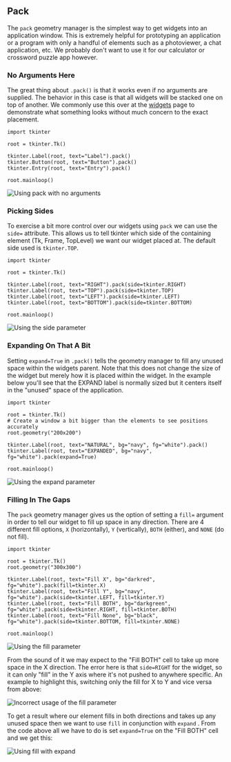<head>
<title>Tkinter Pack</title>
<link rel="canonical" href="https://tkinterexamples.com/geometry/pack">
<meta name="description" content="Examples of using the tkinter pack geometry manager to quickly layout widgets in an application">
<meta name="keywords" content="tkinter pack examples">
</head>

## Pack
The `pack` geometry manager is the simplest way to get widgets into an application window. This is extremely helpful for prototyping an application or a program with only a handful of elements such as a photoviewer, a chat application, etc. We probably don't want to use it for our calculator or
crossword puzzle app however.

### No Arguments Here
The great thing about `.pack()` is that it works even if no arguments are supplied. The behavior in this case is that all widgets will be stacked one on top of another. We commonly use this over at the [widgets](/widgets) page to demonstrate what something looks without much concern to the exact placement.

```
import tkinter

root = tkinter.Tk()

tkinter.Label(root, text="Label").pack()
tkinter.Button(root, text="Button").pack()
tkinter.Entry(root, text="Entry").pack()

root.mainloop()
```

![Using pack with no arguments](no-args.jpg)

### Picking Sides
To exercise a bit more control over our widgets using `pack` we can use the `side=` attribute. This allows us to tell tkinter which side of the containing element (Tk,
Frame, TopLevel) we want our widget placed at. The default side used is `tkinter.TOP`.

```
import tkinter

root = tkinter.Tk()

tkinter.Label(root, text="RIGHT").pack(side=tkinter.RIGHT)
tkinter.Label(root, text="TOP").pack(side=tkinter.TOP)
tkinter.Label(root, text="LEFT").pack(side=tkinter.LEFT)
tkinter.Label(root, text="BOTTOM").pack(side=tkinter.BOTTOM)

root.mainloop()
```

![Using the side parameter](side.jpg)

### Expanding On That A Bit
Setting `expand=True` in `.pack()` tells the geometry manager to fill any unused space within the widgets parent. Note that this does not change the size of the widget but merely how it is placed within the widget. In the example below you'll see that the EXPAND label is normally sized but it centers itself in the "unused" space of the application.

```
import tkinter

root = tkinter.Tk()
# Create a window a bit bigger than the elements to see positions accurately
root.geometry("200x200")

tkinter.Label(root, text="NATURAL", bg="navy", fg="white").pack()
tkinter.Label(root, text="EXPANDED", bg="navy", fg="white").pack(expand=True)

root.mainloop()
```

![Using the expand parameter](expand.jpg)

### Filling In The Gaps
The `pack` geometry manager gives us the option of setting a `fill=` argument in order to tell our widget to fill up space in any direction. There are 4 different fill options, `X` (horizontally), `Y` (vertically), `BOTH` (either), and `NONE` (do not fill).

```
import tkinter

root = tkinter.Tk()
root.geometry("300x300")

tkinter.Label(root, text="Fill X", bg="darkred", fg="white").pack(fill=tkinter.X)
tkinter.Label(root, text="Fill Y", bg="navy", fg="white").pack(side=tkinter.LEFT, fill=tkinter.Y)
tkinter.Label(root, text="Fill BOTH", bg="darkgreen", fg="white").pack(side=tkinter.RIGHT, fill=tkinter.BOTH)
tkinter.Label(root, text="Fill None", bg="black", fg="white").pack(side=tkinter.BOTTOM, fill=tkinter.NONE)

root.mainloop()
```

![Using the fill parameter](fill.jpg)

From the sound of it we may expect to the "Fill BOTH" cell to take up more space in the X direction. The error here is that `side=RIGHT` for the widget, so it can only "fill" in the Y axis where it's not pushed to anywhere specific. An example to highlight this, switching only the fill for X to Y and vice versa from above:

![Incorrect usage of the fill parameter](fill_incorrect.jpg)

To get a result where our element fills in both directions and takes up any unused space then we want to use `fill` in conjunction with `expand` . From the code above all we have to do is set `expand=True` on the "Fill BOTH" cell and we get this:

![Using fill with expand](fill_expand.jpg)